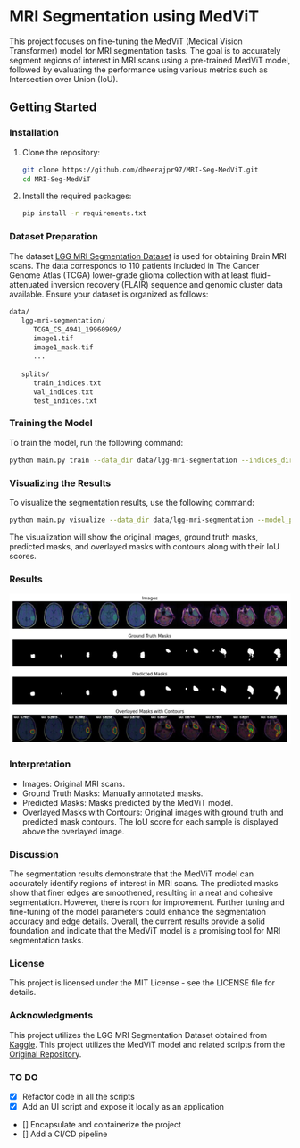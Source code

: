 # MRI Segmentation using MedViT

This project focuses on fine-tuning the MedViT (Medical Vision Transformer) model for MRI segmentation tasks. The goal is to accurately segment regions of interest in MRI scans using a pre-trained MedViT model, followed by evaluating the performance using various metrics such as Intersection over Union (IoU).

## Getting Started

### Installation

1. Clone the repository:
   ```sh
   git clone https://github.com/dheerajpr97/MRI-Seg-MedViT.git
   cd MRI-Seg-MedViT
2. Install the required packages:
   ```sh
   pip install -r requirements.txt

### Dataset Preparation
The dataset [LGG MRI Segmentation Dataset](https://www.kaggle.com/datasets/mateuszbuda/lgg-mri-segmentation) is used for obtaining Brain MRI scans. The data corresponds to 110 patients included in The Cancer Genome Atlas (TCGA) lower-grade glioma collection with at least fluid-attenuated inversion recovery (FLAIR) sequence and genomic cluster data available.
Ensure your dataset is organized as follows:
```
data/
   lgg-mri-segmentation/
      TCGA_CS_4941_19960909/
      image1.tif
      image1_mask.tif
      ...
      
   splits/
      train_indices.txt
      val_indices.txt
      test_indices.txt
```

### Training the Model
To train the model, run the following command:
   ```sh
   python main.py train --data_dir data/lgg-mri-segmentation --indices_dir data/splits --epochs 25 --batch_size 4 --lr 0.001 --save_dir saved_models
   ```

### Visualizing the Results
To visualize the segmentation results, use the following command:

 ```sh 
 python main.py visualize --data_dir data/lgg-mri-segmentation --model_path saved_models/best_model_epoch_xx.pth --batch_size 4
 ```
The visualization will show the original images, ground truth masks, predicted masks, and overlayed masks with contours along with their IoU scores.

### Results
 ![Output](output.jpeg)
### Interpretation
- Images: Original MRI scans.
- Ground Truth Masks: Manually annotated masks.
- Predicted Masks: Masks predicted by the MedViT model.
- Overlayed Masks with Contours: Original images with ground truth and predicted mask contours. The IoU score for each sample is displayed above the overlayed image.

### Discussion
The segmentation results demonstrate that the MedViT model can accurately identify regions of interest in MRI scans. The predicted masks show that finer edges are smoothened, resulting in a neat and cohesive segmentation. However, there is room for improvement. Further tuning and fine-tuning of the model parameters could enhance the segmentation accuracy and edge details. Overall, the current results provide a solid foundation and indicate that the MedViT model is a promising tool for MRI segmentation tasks.

### License
This project is licensed under the MIT License - see the LICENSE file for details.

### Acknowledgments
This project utilizes the LGG MRI Segmentation Dataset obtained from [Kaggle](https://www.kaggle.com/datasets/mateuszbuda/lgg-mri-segmentation).
This project utilizes the MedViT model and related scripts from the [Original Repository](https://github.com/Omid-Nejati/MedViT). 

### TO DO

-  [x] Refactor code in all the scripts
-  [x] Add an UI script and expose it locally as an application
-  [] Encapsulate and containerize the project
-  [] Add a CI/CD pipeline
